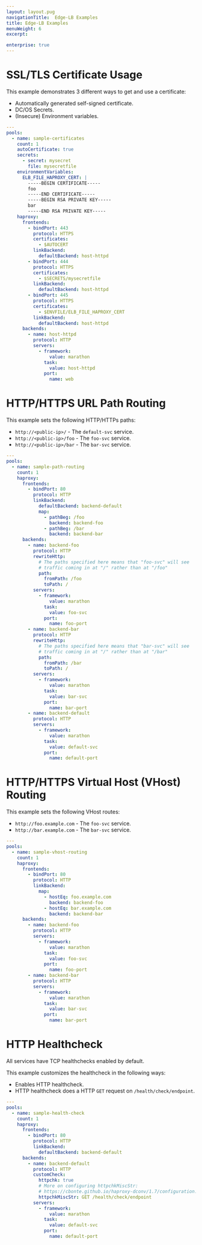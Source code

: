 ```yaml
---
layout: layout.pug
navigationTitle:  Edge-LB Examples
title: Edge-LB Examples
menuWeight: 6
excerpt:

enterprise: true
---
```


# <a name="sample-certificates"></a>SSL/TLS Certificate Usage

This example demonstrates 3 different ways to get and use a certificate:

- Automatically generated self-signed certificate.
- DC/OS Secrets.
- (Insecure) Environment variables.

```yaml
---
pools:
  - name: sample-certificates
    count: 1
    autoCertificate: true
    secrets:
      - secret: mysecret
        file: mysecretfile
    environmentVariables:
      ELB_FILE_HAPROXY_CERT: |
        -----BEGIN CERTIFICATE-----
        foo
        -----END CERTIFICATE-----
        -----BEGIN RSA PRIVATE KEY-----
        bar
        -----END RSA PRIVATE KEY-----
    haproxy:
      frontends:
        - bindPort: 443
          protocol: HTTPS
          certificates:
            - $AUTOCERT
          linkBackend:
            defaultBackend: host-httpd
        - bindPort: 444
          protocol: HTTPS
          certificates:
            - $SECRETS/mysecretfile
          linkBackend:
            defaultBackend: host-httpd
        - bindPort: 445
          protocol: HTTPS
          certificates:
            - $ENVFILE/ELB_FILE_HAPROXY_CERT
          linkBackend:
            defaultBackend: host-httpd
      backends:
        - name: host-httpd
          protocol: HTTP
          servers:
            - framework:
                value: marathon
              task:
                value: host-httpd
              port:
                name: web
```

# <a name="http-path"></a>HTTP/HTTPS URL Path Routing

This example sets the following HTTP/HTTPs paths:

- `http://<public-ip>/` - The `default-svc` service.
- `http://<public-ip>/foo` - The `foo-svc` service.
- `http://<public-ip>/bar` - The `bar-svc` service.

```yaml
---
pools:
  - name: sample-path-routing
    count: 1
    haproxy:
      frontends:
        - bindPort: 80
          protocol: HTTP
          linkBackend:
            defaultBackend: backend-default
            map:
              - pathBeg: /foo
                backend: backend-foo
              - pathBeg: /bar
                backend: backend-bar
      backends:
        - name: backend-foo
          protocol: HTTP
          rewriteHttp:
            # The paths specified here means that "foo-svc" will see
            # traffic coming in at "/" rather than at "/foo"
            path:
              fromPath: /foo
              toPath: /
          servers:
            - framework:
                value: marathon
              task:
                value: foo-svc
              port:
                name: foo-port
        - name: backend-bar
          protocol: HTTP
          rewriteHttp:
            # The paths specified here means that "bar-svc" will see
            # traffic coming in at "/" rather than at "/bar"
            path:
              fromPath: /bar
              toPath: /
          servers:
            - framework:
                value: marathon
              task:
                value: bar-svc
              port:
                name: bar-port
        - name: backend-default
          protocol: HTTP
          servers:
            - framework:
                value: marathon
              task:
                value: default-svc
              port:
                name: default-port
```

# <a name="http-vhost"></a>HTTP/HTTPS Virtual Host (VHost) Routing

This example sets the following VHost routes:

- `http://foo.example.com` - The `foo-svc` service.
- `http://bar.example.com` - The `bar-svc` service.

```yaml
---
pools:
  - name: sample-vhost-routing
    count: 1
    haproxy:
      frontends:
        - bindPort: 80
          protocol: HTTP
          linkBackend:
            map:
              - hostEq: foo.example.com
                backend: backend-foo
              - hostEq: bar.example.com
                backend: backend-bar
      backends:
        - name: backend-foo
          protocol: HTTP
          servers:
            - framework:
                value: marathon
              task:
                value: foo-svc
              port:
                name: foo-port
        - name: backend-bar
          protocol: HTTP
          servers:
            - framework:
                value: marathon
              task:
                value: bar-svc
              port:
                name: bar-port
```

# <a name="http-healthcheck"></a>HTTP Healthcheck

All services have TCP healthchecks enabled by default.

This example customizes the healthcheck in the following ways:
- Enables HTTP healthcheck.
- HTTP healthcheck does a HTTP `GET` request on `/health/check/endpoint`.

```yaml
---
pools:
  - name: sample-health-check
    count: 1
    haproxy:
      frontends:
        - bindPort: 80
          protocol: HTTP
          linkBackend:
            defaultBackend: backend-default
      backends:
        - name: backend-default
          protocol: HTTP
          customCheck:
            httpchk: true
            # More on configuring httpchkMiscStr:
            # https://cbonte.github.io/haproxy-dconv/1.7/configuration.html#option%20httpchk
            httpchkMiscStr: GET /health/check/endpoint
          servers:
            - framework:
                value: marathon
              task:
                value: default-svc
              port:
                name: default-port
```
